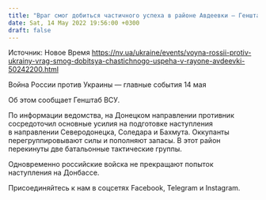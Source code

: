 ```yaml
---
title: "Враг смог добиться частичного успеха в районе Авдеевки — Генштаб"
date: Sat, 14 May 2022 19:56:00 +0300
draft: false
---
```

Источник: Новое Время https://nv.ua/ukraine/events/voyna-rossii-protiv-ukrainy-vrag-smog-dobitsya-chastichnogo-uspeha-v-rayone-avdeevki-50242200.html


Война России против Украины — главные события 14 мая

 Об этом сообщает Генштаб ВСУ.

По информации ведомства, на Донецком направлении противник сосредоточил основные усилия на подготовке наступления в направлении Северодонецка, Соледара и Бахмута. Оккупанты перегруппировывают силы и пополняют запасы. В этот район перекинуты две батальонные тактические группы.

Одновременно российские войска не прекращают попыток наступления на Донбассе.

Присоединяйтесь к нам в соцсетях Facebook, Telegram и Instagram.
